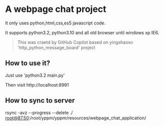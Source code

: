 # A webpage chat project
It only uses python,html,css,es5 javascript code.

It supports python3.2, python3.10 and all old browser until windows xp IE6.

> This was craetd by GitHub Copilot based on yingshaoxo 'http_python_message_board' project  

## How to use it?
Just use 'python3.2 main.py'

Then visit http://localhost:8991

## How to sync to server
rsync -avz --progress --delete ./ root@87.50:/root/yppm/yppm/resources/webpage_chat_application/
